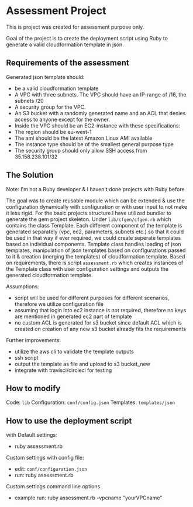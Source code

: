 # Assessment Project

This is project was created for assessment purpose only.

Goal of the project is to create the deployment script using Ruby to generate a valid cloudformation template in json.

## Requirements of the assessment

Generated json template should:

- be a valid cloudformation template
- A VPC with three subnets. The VPC should have an IP-range of /16, the subnets /20
- A security group for the VPC.
- An S3 bucket with a randomly generated name and an ACL that denies access to anyone except for the owner.
- Inside the VPC should be an EC2-instance with these specifications:
- The region should be eu-west-1
- The ami should be the latest Amazon Linux AMI available
- The instance type should be of the smallest general purpose type
- The security group should only allow SSH access from 35.158.238.101/32

## The Solution
Note: I'm not a Ruby developer & I haven't done projects with Ruby before

The goal was to create reusable module which can be extended & use the configuration dynamically with configuration or with user input to not make it less rigid. For the basic projects structure I have utilized bundler to generate the gem project skeleton. Under `lib/cfgen/cfgen.rb` which contains the class Template. Each different component of the template is generated separately (vpc, ec2, parameters, subnets etc.) so that it could be used in that way if ever required, we could create seperate templates based on individual components. Template class handles loading of json templates, manipulation of json templates based on configurations passed to it & creation (merging the templates) of cloudformation template. Based on requirements, there is script `assessment.rb` which creates instances of the Template class with user configuration settings and outputs the generated cloudformation template.

Assumptions:
- script will be used for different purposes for different scenarios, therefore we utilize configuration file
- assuming that login into ec2 instance is not required, therefore no keys are mentioned in generated ec2 part of template
- no custom ACL is generated for s3 bucket since default ACL which is created on creation of any new s3 bucket already fits the requirements 

Further improvements:
- utilize the aws cli to validate the template outputs
- ssh script
- output the template as file and upload to s3 bucket_new
- integrate with travisci/circleci for testing

## How to modify

Code: `lib`
Configuration: `conf/config.json`
Templates: `templates/json`

## How to use the deployment script
with Default settings:
- ruby assessment.rb

Custom settings with config file:
- edit: `conf/configuration.json`
- run: ruby assessment.rb

Custom settings command line options
-  example run: ruby assessment.rb -vpcname "yourVPCname"
